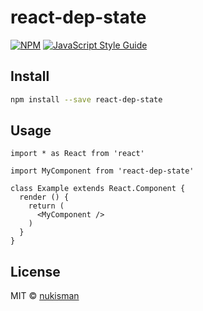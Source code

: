 # react-dep-state

> 

[![NPM](https://img.shields.io/npm/v/react-dep-state.svg)](https://www.npmjs.com/package/react-dep-state) [![JavaScript Style Guide](https://img.shields.io/badge/code_style-standard-brightgreen.svg)](https://standardjs.com)

## Install

```bash
npm install --save react-dep-state
```

## Usage

```tsx
import * as React from 'react'

import MyComponent from 'react-dep-state'

class Example extends React.Component {
  render () {
    return (
      <MyComponent />
    )
  }
}
```

## License

MIT © [nukisman](https://github.com/nukisman)
